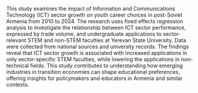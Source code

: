 This study examines the impact of Information and Communications Technology (ICT) sector growth on youth career choices in post-Soviet Armenia from 2010 to 2024. The research uses fixed effects regression analysis to investigate the relationship between ICT sector performance, expressed by trade volume, and undergraduate applications to sector-relevant STEM and non-STEM faculties at Yerevan State University. Data were collected from national sources and university records. The findings reveal that ICT sector growth is associated with increased applications in only sector-specific STEM faculties, while lowering the applications in non-technical fields. This study contributes to understanding how emerging industries in transition economies can shape educational preferences, offering insights for policymakers and educators in Armenia and similar contexts.
